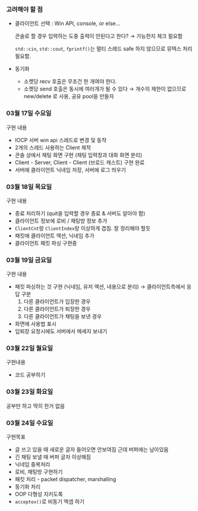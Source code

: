 ### 고려해야 할 점

- 클라이언트 선택 : Win API, console, or else...

  콘솔로 할 경우 입력하는 도중 출력이 안된다고 한다? → 가능한지 체크 필요함

  `std::cin`, `std::cout`, `fprintf()`는 멀티 스레드 safe 하지 않으므로 뮤텍스 처리 필요함.

- 동기화
  - 소켓당 recv 호출은 무조건 한 개여야 한다.
  - 소켓당 send 호출은 동시에 여러개가 될 수 있다 → 개수의 제한이 없으므로 new/delete 로 사용, 공유 pool을 만들자



### 03월 17일 수요일

구현 내용

- IOCP 서버 win api 스레드로 변경 및 동작
- 2개의 스레드 사용하는 Client 제작
- 콘솔 상에서 채팅 화면 구현 (채팅 입력창과 대화 화면 분리)
- Client - Server, Client - Client (브로드 캐스트) 구현 완료
- 서버에 클라이언트 닉네임 저장, 서버에 로그 띄우기

### 03월 18일 목요일

구현 내용

- 종료 처리하기 (quit을 입력할 경우 종료 & 서버도 알아야 함)
- 클라이언트 정보에 로비 / 채팅방 정보 추가
- `ClientCnt`랑 `ClientIndex`랑 이상하게 겹침. 잘 정리해야 할듯
- 패킷에 클라이언트 액션, 닉네임 추가
- 클라이언트 패킷 파싱 구현중

### 03월 19일 금요일

구현 내용

- 패킷 파싱하는 것 구현 (닉네임, 유저 액션, 내용으로 분리) → 클라이언트측에서 응답 구분
  1. 다른 클라이언트가 입장한 경우
  2. 다른 클라이언트가 퇴장한 경우
  3. 다른 클라이언트가 채팅을 보낸 경우
- 화면에 사용법 표시
- 입퇴장 요청시에도 서버에서 메세지 보내기

### 03월 22일 월요일

구현내용

- 코드 공부하기

### 03월 23일 화요일

공부만 하고 딱히 한거 없음

### 03월 24일 수요일

구현목표

- 글 쓰고 있을 때 새로운 글자 들어오면 안보여짐 근데 버퍼에는 남아있음
- 긴 채팅 보낼 때 버퍼 글자 이상해짐
- 닉네임 중복처리
- 로비, 채팅방 구현하기
- 패킷 처리 - packet dispatcher, marshalling
- 동기화 처리
- OOP 다형성 지키도록
- `acceptex()`로 비동기 엑셉 하기


